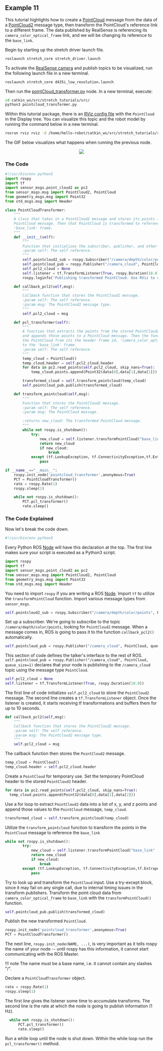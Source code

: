 ## Example 11

This tutorial highlights how to create a [PointCloud](http://docs.ros.org/en/melodic/api/sensor_msgs/html/msg/PointCloud.html) message from the data of a [PointCloud2](http://docs.ros.org/en/noetic/api/sensor_msgs/html/msg/PointCloud2.html) message type, then transform the PointCloud's reference link to a different frame. The data published by RealSense is referencing its `camera_color_optical_frame` link, and we will be changing its reference to the `base_link`.

Begin by starting up the stretch driver launch file.

```{.bash .shell-prompt}
roslaunch stretch_core stretch_driver.launch
```
To activate the [RealSense camera](https://www.intelrealsense.com/depth-camera-d435i/) and publish topics to be visualized, run the following launch file in a new terminal.

```{.bash .shell-prompt}
roslaunch stretch_core d435i_low_resolution.launch
```
Then run the [pointCloud_transformer.py](https://github.com/hello-robot/stretch_tutorials/blob/noetic/src/pointcloud_transformer.py) node. In a new terminal, execute:

```{.bash .shell-prompt}
cd catkin_ws/src/stretch_tutorials/src/
python3 pointcloud_transformer.py
```

Within this tutorial package, there is an [RViz config file](https://github.com/hello-robot/stretch_tutorials/blob/noetic/rviz/PointCloud_transformer_example.rviz) with the `PointCloud` in the Display tree. You can visualize this topic and the robot model by running the command below in a new terminal.

```{.bash .shell-prompt}
rosrun rviz rviz -d /home/hello-robot/catkin_ws/src/stretch_tutorials/rviz/PointCloud_transformer_example.rviz
```

The GIF below visualizes what happens when running the previous node.

<p align="center">
  <img src="https://raw.githubusercontent.com/hello-robot/stretch_tutorials/noetic/images/PointCloud_transformer.gif"/>
</p>

### The Code

```python
#!/usr/bin/env python3
import rospy
import tf
import sensor_msgs.point_cloud2 as pc2
from sensor_msgs.msg import PointCloud2, PointCloud
from geometry_msgs.msg import Point32
from std_msgs.msg import Header

class PointCloudTransformer:
    """
    A class that takes in a PointCloud2 message and stores its points into a
    PointCloud message. Then that PointCloud is transformed to reference the
    'base_link' frame.
    """
    def __init__(self):
        """
        Function that initializes the subscriber, publisher, and other variables.
        :param self: The self reference.
        """
        self.pointcloud2_sub = rospy.Subscriber("/camera/depth/color/points", PointCloud2, self.callback_pcl2, queue_size=1)
        self.pointcloud_pub = rospy.Publisher("/camera_cloud", PointCloud, queue_size=1)
        self.pcl2_cloud = None
        self.listener = tf.TransformListener(True, rospy.Duration(10.0))
        rospy.loginfo('Publishing transformed PointCloud. Use RViz to visualize')

    def callback_pcl2(self,msg):
        """
        Callback function that stores the PointCloud2 message.
        :param self: The self reference.
        :param msg: The PointCloud2 message type.
        """
        self.pcl2_cloud = msg

    def pcl_transformer(self):
        """
        A function that extracts the points from the stored PointCloud2 message
        and appends those points to a PointCloud message. Then the function transforms
        the PointCloud from its the header frame id, 'camera_color_optical_frame'
        to the 'base_link' frame.
        :param self: The self reference.
        """
        temp_cloud = PointCloud()
        temp_cloud.header = self.pcl2_cloud.header
        for data in pc2.read_points(self.pcl2_cloud, skip_nans=True):
            temp_cloud.points.append(Point32(data[0],data[1],data[2]))

        transformed_cloud = self.transform_pointcloud(temp_cloud)
        self.pointcloud_pub.publish(transformed_cloud)

    def transform_pointcloud(self,msg):
        """
        Function that stores the PointCloud2 message.
        :param self: The self reference.
        :param msg: The PointCloud message.

        :returns new_cloud: The transformed PointCloud message.
        """
        while not rospy.is_shutdown():
            try:
                new_cloud = self.listener.transformPointCloud("base_link" ,msg)
                return new_cloud
                if new_cloud:
                    break
            except (tf.LookupException, tf.ConnectivityException,tf.ExtrapolationException):
                pass

if __name__=="__main__":
    rospy.init_node('pointcloud_transformer',anonymous=True)
    PCT = PointCloudTransformer()
    rate = rospy.Rate(1)
    rospy.sleep(1)

    while not rospy.is_shutdown():
        PCT.pcl_transformer()
        rate.sleep()
```

### The Code Explained
Now let's break the code down.

```python
#!/usr/bin/env python3
```

Every Python ROS [Node](http://wiki.ros.org/Nodes) will have this declaration at the top. The first line makes sure your script is executed as a Python3 script.

```python
import rospy
import tf
import sensor_msgs.point_cloud2 as pc2
from sensor_msgs.msg import PointCloud2, PointCloud
from geometry_msgs.msg import Point32
from std_msgs.msg import Header
```

You need to import `rospy` if you are writing a ROS [Node](http://wiki.ros.org/Nodes). Import `tf` to utilize the `transformPointCloud` function. Import various message types from `sensor_msgs`.

```python
self.pointcloud2_sub = rospy.Subscriber("/camera/depth/color/points", PointCloud2, self.callback_pcl2, queue_size=1)
```

Set up a subscriber.  We're going to subscribe to the topic `/camera/depth/color/points`, looking for `PointCloud2` message.  When a message comes in, ROS is going to pass it to the function `callback_pcl2()` automatically.

```python
self.pointcloud_pub = rospy.Publisher("/camera_cloud", PointCloud, queue_size=1)
```

This section of code defines the talker's interface to the rest of ROS. `self.pointcloud_pub = rospy.Publisher("/camera_cloud", PointCloud, queue_size=1)` declares that your node is publishing to the `/camera_cloud` topic using the message type `PointCloud`.

```python
self.pcl2_cloud = None
self.listener = tf.TransformListener(True, rospy.Duration(10.0))
```

The first line of code initializes `self.pcl2_cloud` to store the `PointCloud2` message. The second line creates a `tf.TransformListener` object. Once the listener is created, it starts receiving tf transformations and buffers them for up to 10 seconds.

```python
def callback_pcl2(self,msg):
    """
    Callback function that stores the PointCloud2 message.
    :param self: The self reference.
    :param msg: The PointCloud2 message type.
    """
    self.pcl2_cloud = msg
```

The callback function then stores the `PointCloud2` message.

```python
temp_cloud = PointCloud()
temp_cloud.header = self.pcl2_cloud.header
```

Create a `PointCloud` for temporary use. Set the temporary PointCloud header to the stored `PointCloud2` header.

```python
for data in pc2.read_points(self.pcl2_cloud, skip_nans=True):
  temp_cloud.points.append(Point32(data[0],data[1],data[2]))
```

Use a for loop to extract `PointCloud2` data into a list of x, y, and z points and append those values to the `PointCloud` message, `temp_cloud`.

```python
transformed_cloud = self.transform_pointcloud(temp_cloud)
```

Utilize the `transform_pointcloud` function to transform the points in the `PointCloud` message to reference the `base_link`

```python
while not rospy.is_shutdown():
        try:
            new_cloud = self.listener.transformPointCloud("base_link" ,msg)
            return new_cloud
            if new_cloud:
                break
        except (tf.LookupException, tf.ConnectivityException,tf.ExtrapolationException):
            pass
```

Try to look up and transform the `PointCloud` input. Use a try-except block, since it may fail on any single call, due to internal timing issues in the transform publishers. Transform the point cloud data from `camera_color_optical_frame` to `base_link` with the `transformPointCloud()` function.

```python
self.pointcloud_pub.publish(transformed_cloud)
```

Publish the new transformed `PointCloud`.

```python
rospy.init_node('pointcloud_transformer',anonymous=True)
PCT = PointCloudTransformer()
```

The next line, `rospy.init_node(NAME, ...)`, is very important as it tells rospy the name of your node -- until rospy has this information, it cannot start communicating with the ROS Master. 

!!! note
    The name must be a base name, i.e. it cannot contain any slashes "/".

Declare a `PointCloudTransformer` object.

```python
rate = rospy.Rate(1)
rospy.sleep(1)
```

The first line gives the listener some time to accumulate transforms. The second line is the rate at which the node is going to publish information (1 Hz).

```python
  while not rospy.is_shutdown():
      PCT.pcl_transformer()
      rate.sleep()
```

Run a while loop until the node is shut down. Within the while loop run the `pcl_transformer()` method.
